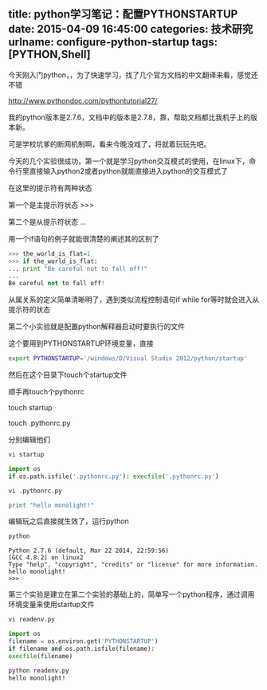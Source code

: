 title: python学习笔记：配置PYTHONSTARTUP
date: 2015-04-09 16:45:00
categories: 技术研究
urlname: configure-python-startup
tags: [PYTHON,Shell]
---
今天刚入门python，，为了快速学习，找了几个官方文档的中文翻译来看，感觉还不错

http://www.pythondoc.com/pythontutorial27/

我的python版本是2.7.6，文档中的版本是2.7.8，靠，帮助文档都比我机子上的版本新。

可是学校坑爹的断网机制啊，看来今晚没戏了，将就着玩玩先吧。

今天的几个实验很成功，第一个就是学习python交互模式的使用，在linux下，命令行里直接输入python2或者python就能直接进入python的交互模式了

在这里的提示符有两种状态

第一个是主提示符状态 >>>

第二个是从提示符状态 ...

<!--more-->

用一个if语句的例子就能很清楚的阐述其的区别了
```python
>>> the_world_is_flat=1
>>> if the_world_is_flat:
... print "Be careful not to fall off!"
...
Be careful not to fall off!
```
从属关系的定义简单清晰明了，遇到类似流程控制语句if while for等时就会进入从提示符的状态

第二个小实验就是配置python解释器启动时要执行的文件

这个要用到PYTHONSTARTUP环境变量，直接
```bash
export PYTHONSTARTUP='/windows/D/Visual Studio 2012/python/startup'
```
然后在这个目录下touch个startup文件

顺手再touch个pythonrc

touch startup

touch .pythonrc.py

分别编辑他们
```bash
vi startup
```
```python
import os
if os.path.isfile('.pythonrc.py'): execfile('.pythonrc.py')
```
```bash
vi .pythonrc.py
```
```python
print "hello monolight!"
```
编辑玩之后直接就生效了，运行python
```bash
python
```
```as3
Python 2.7.6 (default, Mar 22 2014, 22:59:56) 
[GCC 4.8.2] on linux2    
Type "help", "copyright", "credits" or "license" for more information.
hello monolight!
>>> 
```
第三个实验是建立在第二个实验的基础上的，简单写一个python程序，通过调用环境变量来使用startup文件
```bash
vi readenv.py
```
```python
import os
filename = os.environ.get('PYTHONSTARTUP')
if filename and os.path.isfile(filename):
execfile(filename)
```
```bash
python readenv.py 
hello monolight!
```